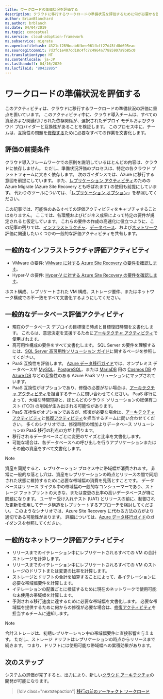 ```yaml
---
title: ワークロードの準備状況を評価する
description: クラウドに移行するワークロードの準備状況を評価するために何が必要かを説明します。 すべての資産とそれに関連する依存関係を検証する方法について見ていきましょう。
author: BrianBlanchard
ms.author: brblanch
ms.date: 04/04/2019
ms.topic: conceptual
ms.service: cloud-adoption-framework
ms.subservice: migrate
ms.openlocfilehash: 4321cf289bcab6fbee061fbff27d45fd8d695eac
ms.sourcegitcommit: 7d3fc1e407cd18c4fc7c4964a77885907a9b85c0
ms.translationtype: HT
ms.contentlocale: ja-JP
ms.lasthandoff: 04/16/2020
ms.locfileid: "80432805"
---
```

# <a name="evaluate-workload-readiness"></a>ワークロードの準備状況を評価する

このアクティビティは、クラウドに移行するワークロードの準備状況の評価に重点を置いています。 このアクティビティ中に、クラウド導入チームは、すべての資産および関連付けられた依存関係が、選択されたデプロイ モデルおよびクラウド プロバイダーと互換性があることを検証します。 このプロセス中に、チームは、互換性の問題を[修復する](../migrate/remediate.md)ために必要なすべての作業を文書化します。

## <a name="evaluation-assumptions"></a>評価の前提条件

クラウド導入フレームワークでの原則を説明しているほとんどの内容は、クラウドに依存しません。 ただし、準備状況評価のプロセスは、特定の各クラウド プラットフォームに大きく依存します。 次のガイダンスでは、Azure に移行する意図を前提にしています。 また、[レプリケーション アクティビティ](../migrate/replicate.md)のための Azure Migrate (Azure Site Recovery とも呼ばれます) の使用も前提にしています。 代わりのツールについては、「[レプリケーション オプション](../migrate/replicate-options.md)」を参照してください。

この記事では、可能性のあるすべての評価アクティビティをキャプチャすることはありません。 ここでは、各環境およびビジネス成果によって特定の要件が規定されると仮定しています。 これらの要件の作成の高速化に役立つように、この記事の残りでは、[インフラストラクチャ](#common-infrastructure-evaluation-activities)、[データベース](#common-database-evaluation-activities)、および[ネットワーク](#common-network-evaluation-activities)評価に関連したいくつかの一般的な評価アクティビティを共有します。

## <a name="common-infrastructure-evaluation-activities"></a>一般的なインフラストラクチャ評価アクティビティ

- VMware の要件: [VMware に対する Azure Site Recovery の要件を確認します](https://docs.microsoft.com/azure/site-recovery/vmware-physical-azure-support-matrix)。
- Hyper-V の要件: [Hyper-V に対する Azure Site Recovery の要件を確認します](https://docs.microsoft.com/azure/site-recovery/hyper-v-azure-support-matrix)。

ホスト構成、レプリケートされた VM 構成、ストレージ要件、またはネットワーク構成での不一致をすべて文書化するようにしてください。

## <a name="common-database-evaluation-activities"></a>一般的なデータベース評価アクティビティ

- 現在のデータベース デプロイの目標復旧時点と目標復旧時間を文書化します。 これらは、意思決定を支援するために[アーキテクチャ アクティビティ](./architect.md)で使用されます。
- 高可用性構成の要件をすべて文書化します。 SQL Server の要件を理解するには、[SQL Server 高可用性ソリューション ガイド](https://docs.microsoft.com/sql/sql-server/failover-clusters/high-availability-solutions-sql-server)に関するページを参照してください。
- PaaS 互換性を評価します。 [Azure データ移行ガイド](https://datamigration.microsoft.com)では、オンプレミス データベースが [MySQL](https://docs.microsoft.com/azure/mysql)、[PostgreSQL](https://docs.microsoft.com/azure/postgresql)、または [MariaDB](https://docs.microsoft.com/azure/mariadb) 用の [Cosmos DB](https://docs.microsoft.com/azure/cosmos-db) や [Azure DB](https://docs.microsoft.com/azure/sql-database) などの互換性のある Azure PaaS ソリューションにマップされています。
- PaaS 互換性がオプションであり、修復の必要がない場合は、[アーキテクチャ アクティビティ](./architect.md)を担当するチームに問い合わせてください。 PaaS 移行によって、大幅な時間短縮と、ほとんどのクラウド ソリューションの総保有コスト (TCO) の削減が生み出される可能性があります。
- PaaS 互換性がオプションであるが、修復が必要な場合は、[アーキテクチャ アクティビティ](./architect.md)と[修復アクティビティ](../migrate/remediate.md)を担当するチームに問い合わせてください。 多くのシナリオでは、修復時間の増加よりデータベース ソリューションの PaaS 移行の利点の方が上回ります。
- 移行されるデータベースごとに変更のサイズと比率を文書化します。
- 可能な場合は、各データベースへの呼び出しを行うアプリケーションまたはその他の資産をすべて文書化します。

> [!NOTE]
> 資産を同期すると、レプリケーション プロセス中に帯域幅が消費されます。 非常に一般的な落とし穴は、資産をレプリケーションの時点とリリースの間で同期された状態に維持するために必要な帯域幅の消費を見落とすことです。 データベースはリリース サイクル中の帯域幅の一般的なコンシューマーであり、ストレージ フットプリントの大きな、または変更の比率の高いデータベースが特に問題になります。 ユーザー受け入れテスト (UAT) とリリースの前に、制御された更新を使用してデータ構造をレプリケートするアプローチを検討してください。 このようなシナリオでは、Azure Site Recovery に代わる方法の方がより適切である可能性があります。 詳細については、[Azure データ移行ガイド](https://datamigration.microsoft.com)のガイダンスを参照してください。

## <a name="common-network-evaluation-activities"></a>一般的なネットワーク評価アクティビティ

- リリースまでのイテレーション中にレプリケートされるすべての VM の合計ストレージを計算します。
- リリースまでのイテレーション中にレプリケートされるすべての VM のストレージのドリフトまたは変更の比率を計算します。
- ストレージとドリフトの合計を加算することによって、各イテレーションに必要な帯域幅要件を計算します。
- イテレーションの配置ごとに検証するために現在のネットワークで使用可能な未使用の帯域幅を計算します。
- 予測される移行速度に達するために必要な帯域幅を文書化します。 必要な帯域幅を提供するために何からの修復が必要な場合は、[修復アクティビティ](../migrate/remediate.md)を担当するチームに通知します。

> [!NOTE]
> 合計ストレージは、初期レプリケーション中の帯域幅要件に直接影響を与えます。 ただし、ストレージ ドリフトはレプリケーションの時点からリリースまで続きます。 つまり、ドリフトには使用可能な帯域幅への累積効果があります。

## <a name="next-steps"></a>次のステップ

システムの評価が完了すると、出力により、新しい[クラウド アーキテクチャ](./architect.md)の開発が可能になります。

> [!div class="nextstepaction"]
> [移行の前のアーキテクト ワークロード](./architect.md)
